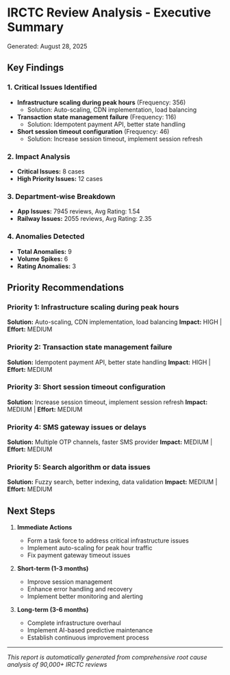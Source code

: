 
# IRCTC Review Analysis - Executive Summary
Generated: August 28, 2025

## Key Findings

### 1. Critical Issues Identified
- **Infrastructure scaling during peak hours** (Frequency: 356)
  - Solution: Auto-scaling, CDN implementation, load balancing
- **Transaction state management failure** (Frequency: 116)
  - Solution: Idempotent payment API, better state handling
- **Short session timeout configuration** (Frequency: 46)
  - Solution: Increase session timeout, implement session refresh

### 2. Impact Analysis
- **Critical Issues:** 8 cases
- **High Priority Issues:** 12 cases

### 3. Department-wise Breakdown
- **App Issues:** 7945 reviews, Avg Rating: 1.54
- **Railway Issues:** 2055 reviews, Avg Rating: 2.35

### 4. Anomalies Detected
- **Total Anomalies:** 9
- **Volume Spikes:** 6
- **Rating Anomalies:** 3

## Priority Recommendations

### Priority 1: Infrastructure scaling during peak hours
**Solution:** Auto-scaling, CDN implementation, load balancing
**Impact:** HIGH | **Effort:** MEDIUM

### Priority 2: Transaction state management failure
**Solution:** Idempotent payment API, better state handling
**Impact:** HIGH | **Effort:** MEDIUM

### Priority 3: Short session timeout configuration
**Solution:** Increase session timeout, implement session refresh
**Impact:** MEDIUM | **Effort:** MEDIUM

### Priority 4: SMS gateway issues or delays
**Solution:** Multiple OTP channels, faster SMS provider
**Impact:** MEDIUM | **Effort:** MEDIUM

### Priority 5: Search algorithm or data issues
**Solution:** Fuzzy search, better indexing, data validation
**Impact:** MEDIUM | **Effort:** MEDIUM


## Next Steps

1. **Immediate Actions**
   - Form a task force to address critical infrastructure issues
   - Implement auto-scaling for peak hour traffic
   - Fix payment gateway timeout issues

2. **Short-term (1-3 months)**
   - Improve session management
   - Enhance error handling and recovery
   - Implement better monitoring and alerting

3. **Long-term (3-6 months)**
   - Complete infrastructure overhaul
   - Implement AI-based predictive maintenance
   - Establish continuous improvement process

---
*This report is automatically generated from comprehensive root cause analysis of 90,000+ IRCTC reviews*
